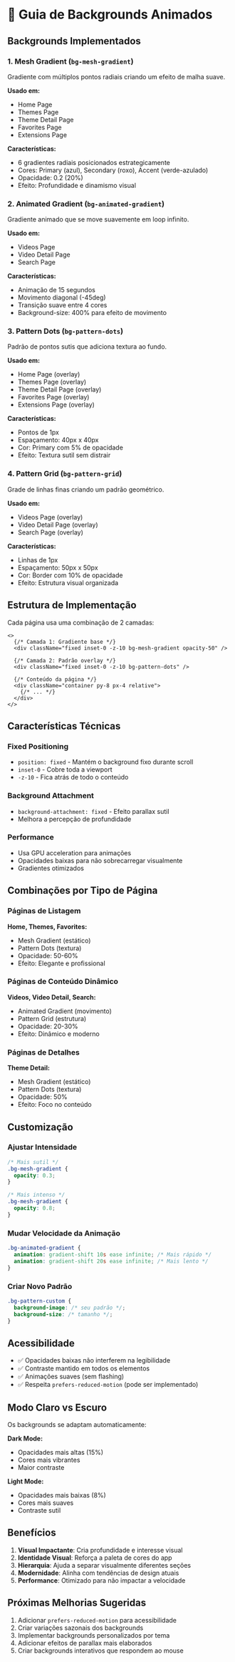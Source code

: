 # 🎨 Guia de Backgrounds Animados

## Backgrounds Implementados

### 1. **Mesh Gradient** (`bg-mesh-gradient`)
Gradiente com múltiplos pontos radiais criando um efeito de malha suave.

**Usado em:**
- Home Page
- Themes Page
- Theme Detail Page
- Favorites Page
- Extensions Page

**Características:**
- 6 gradientes radiais posicionados estrategicamente
- Cores: Primary (azul), Secondary (roxo), Accent (verde-azulado)
- Opacidade: 0.2 (20%)
- Efeito: Profundidade e dinamismo visual

### 2. **Animated Gradient** (`bg-animated-gradient`)
Gradiente animado que se move suavemente em loop infinito.

**Usado em:**
- Videos Page
- Video Detail Page
- Search Page

**Características:**
- Animação de 15 segundos
- Movimento diagonal (-45deg)
- Transição suave entre 4 cores
- Background-size: 400% para efeito de movimento

### 3. **Pattern Dots** (`bg-pattern-dots`)
Padrão de pontos sutis que adiciona textura ao fundo.

**Usado em:**
- Home Page (overlay)
- Themes Page (overlay)
- Theme Detail Page (overlay)
- Favorites Page (overlay)
- Extensions Page (overlay)

**Características:**
- Pontos de 1px
- Espaçamento: 40px x 40px
- Cor: Primary com 5% de opacidade
- Efeito: Textura sutil sem distrair

### 4. **Pattern Grid** (`bg-pattern-grid`)
Grade de linhas finas criando um padrão geométrico.

**Usado em:**
- Videos Page (overlay)
- Video Detail Page (overlay)
- Search Page (overlay)

**Características:**
- Linhas de 1px
- Espaçamento: 50px x 50px
- Cor: Border com 10% de opacidade
- Efeito: Estrutura visual organizada

## Estrutura de Implementação

Cada página usa uma combinação de 2 camadas:

```tsx
<>
  {/* Camada 1: Gradiente base */}
  <div className="fixed inset-0 -z-10 bg-mesh-gradient opacity-50" />
  
  {/* Camada 2: Padrão overlay */}
  <div className="fixed inset-0 -z-10 bg-pattern-dots" />
  
  {/* Conteúdo da página */}
  <div className="container py-8 px-4 relative">
    {/* ... */}
  </div>
</>
```

## Características Técnicas

### Fixed Positioning
- `position: fixed` - Mantém o background fixo durante scroll
- `inset-0` - Cobre toda a viewport
- `-z-10` - Fica atrás de todo o conteúdo

### Background Attachment
- `background-attachment: fixed` - Efeito parallax sutil
- Melhora a percepção de profundidade

### Performance
- Usa GPU acceleration para animações
- Opacidades baixas para não sobrecarregar visualmente
- Gradientes otimizados

## Combinações por Tipo de Página

### Páginas de Listagem
**Home, Themes, Favorites:**
- Mesh Gradient (estático)
- Pattern Dots (textura)
- Opacidade: 50-60%
- Efeito: Elegante e profissional

### Páginas de Conteúdo Dinâmico
**Videos, Video Detail, Search:**
- Animated Gradient (movimento)
- Pattern Grid (estrutura)
- Opacidade: 20-30%
- Efeito: Dinâmico e moderno

### Páginas de Detalhes
**Theme Detail:**
- Mesh Gradient (estático)
- Pattern Dots (textura)
- Opacidade: 50%
- Efeito: Foco no conteúdo

## Customização

### Ajustar Intensidade
```css
/* Mais sutil */
.bg-mesh-gradient {
  opacity: 0.3;
}

/* Mais intenso */
.bg-mesh-gradient {
  opacity: 0.8;
}
```

### Mudar Velocidade da Animação
```css
.bg-animated-gradient {
  animation: gradient-shift 10s ease infinite; /* Mais rápido */
  animation: gradient-shift 20s ease infinite; /* Mais lento */
}
```

### Criar Novo Padrão
```css
.bg-pattern-custom {
  background-image: /* seu padrão */;
  background-size: /* tamanho */;
}
```

## Acessibilidade

- ✅ Opacidades baixas não interferem na legibilidade
- ✅ Contraste mantido em todos os elementos
- ✅ Animações suaves (sem flashing)
- ✅ Respeita `prefers-reduced-motion` (pode ser implementado)

## Modo Claro vs Escuro

Os backgrounds se adaptam automaticamente:

**Dark Mode:**
- Opacidades mais altas (15%)
- Cores mais vibrantes
- Maior contraste

**Light Mode:**
- Opacidades mais baixas (8%)
- Cores mais suaves
- Contraste sutil

## Benefícios

1. **Visual Impactante**: Cria profundidade e interesse visual
2. **Identidade Visual**: Reforça a paleta de cores do app
3. **Hierarquia**: Ajuda a separar visualmente diferentes seções
4. **Modernidade**: Alinha com tendências de design atuais
5. **Performance**: Otimizado para não impactar a velocidade

## Próximas Melhorias Sugeridas

1. Adicionar `prefers-reduced-motion` para acessibilidade
2. Criar variações sazonais dos backgrounds
3. Implementar backgrounds personalizados por tema
4. Adicionar efeitos de parallax mais elaborados
5. Criar backgrounds interativos que respondem ao mouse

